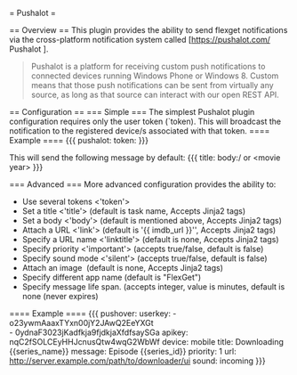 = Pushalot =

== Overview ==
This plugin provides the ability to send flexget notifications via the cross-platform notification system called [https://pushalot.com/ Pushalot ].

> Pushalot is a platform for receiving custom push notifications to connected devices running Windows Phone or Windows 8. Custom means that those push notifications can be sent from virtually any source, as long as that source can interact with our open REST API.

== Configuration ==
=== Simple ===
The simplest Pushalot plugin configuration requires only the user token (`token). This will broadcast the notification to the registered device/s associated with that token.
==== Example ====
{{{
pushalot:
  token: <token>
}}}

This will send the following message by default:
{{{
title: <task name>
body:<series name>/<series id> or <movie name>\<movie year> 
}}}

=== Advanced ===
More advanced configuration provides the ability to:
- Use several tokens <'token'>
- Set a title <'title'> (default is task name, Accepts Jinja2 tags) 
- Set a body <'body'> (default is mentioned above, Accepts Jinja2 tags) 
- Attach a URL <'link'> (default is '{{ imdb_url }}'', Accepts Jinja2 tags)
- Specify a URL name <'linktitle'> (default is none, Accepts Jinja2 tags)
- Specify priority <'important'> (accepts true/false, default is false)
- Specify sound mode <'silent'> (accepts true/false, default is false)
- Attach an image <image> (default is none, Accepts Jinja2 tags)
- Specify different app name (default is "FlexGet")
- Specify message life span. (accepts integer, value is minutes, default is none (never expires)

==== Example ====
{{{
pushover:
  userkey: 
    - o23ywmAaaxTYxn00jY2JAwQ2EeYXGt    
    - 0ydnaF3023jKadfkja9fjdkjaXfdfsaySGa
  apikey: nqC2fSOLCEyHHJcnusQtw4wqG2WbWf
  device: mobile
  title: Downloading {{series_name}}
  message: Episode {{series_id}}
  priority: 1
  url: http://server.example.com/path/to/downloader/ui
  sound: incoming
}}}